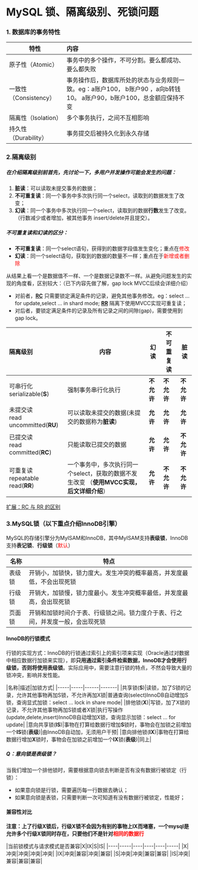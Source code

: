 # MySQL 锁、隔离级别、死锁问题

### 1. 数据库的事务特性

| 特性                  | 内容                                                         |
| --------------------- | :----------------------------------------------------------- |
| 原子性（Atomic）      | 事务中的多个操作，不可分割。要么都成功、要么都失败           |
| 一致性（Consistency） | 事务操作后，数据库所处的状态与业务规则一致。eg：a账户100， b账户90 ，a向b转钱10。 a账户90，b账户100，总金额应保持不变 |
| 隔离性（Isolation）   | 多个事务执行，之间不互相影响                                 |
| 持久性（Durability）  | 事务提交后被持久化到永久存储                                 |

### 2.隔离级别

##### 在介绍隔离级别前首先，先讨论一下，多用户并发操作可能会发生的问题： 

1. **脏读**：可以读取未提交事务的数据；
2. **不可重复读**：同一个事务中多次执行同一个select，读取到的数据发生了改变；
3. **幻读**：同一个事务中多次执行同一个select，读取到的数据**行数**发生了改变。（行数减少或者增加，被其他事务 insert/delete并且提交）。

##### **不可重复读**和**幻读**的区分：

* **不可重复读**：同一个select语句，获得到的数据字段值发生变化；重点在<font color='red'>修改</font>
* **幻读**：同一个select语句，获取到的数据的数量不一样；重点在于<font color="red">新增或者删除</font>

从结果上看一个是数据值不一样、一个是数据记录数不一样。从避免问题发生的实现的角度看，区别较大：（已下内容先做了解，gap lock  MVCC后续会详细介绍）

* 对前者，[**RC**](#RC) 只需要锁定满足条件的记录，避免其他事务修改。eg：select ... for update,select ... in shard mode; [**RR**](#RR) 隔离下使用MVCC实现可重复读；
* 对后者，要锁定满足条件的记录及所有记录之间的间隙(gap)，需要使用到gap lock。


| 隔离级别                                                     | 内容                                                         | 幻读       | 不可重复读 | 脏读       |
| :----------------------------------------------------------- | ------------------------------------------------------------ | ---------- | ---------- | ---------- |
| 可串行化serializable(<span id="S">**S**</span>)             | 强制事务串行化执行                                           | **不允许** | **不允许** | **不允许** |
| 未提交读 <br> read uncommitted(<span id="RU">**RU**</span>) | 可以读取未提交的数据(未提交的数据称为**脏读**)               | **允许**   | **允许**   | **允许**   |
| 已提交读 <br>read committed(<span id="RC">**RC**</span>)    | 只能读取已提交的数据                                         | **允许**   | **允许**   | **不允许** |
| 可重复读 <br>repeatable read(<span id="RR">**RR**</span>)   | 一个事务中，多次执行同一个select，获取的数据不发生改变 （**使用MVCC实现，后文详细介绍**） | **允许**   | **不允许** | **不允许** |


[扩展：RC 与 RR 的区别](#RC_RR_DIFF)

### 3.MySQL锁（以下重点介绍InnoDB引擎）

MySQL的存储引擎分为MyISAM和InnoDB，其中MyISAM支持**表级锁**，InnoDB支持**表记锁**、**行级锁**（<font color='red'>默认</font>）

|名称|特点|
|----|-----|
|表级锁|开销小，加锁快，锁力度大。发生冲突的概率最高，并发度最低，不会出现死锁|
|行级锁|开销大，加锁慢，锁力度最小。发生冲突概率最低，并发度最高，会出现死锁|
|页面锁|开销和加锁时间介于表、行级锁之间。锁力度介于表、行之间，并发度一般，会出现死锁|
#### InnoDB的行锁模式
行锁的实现方式：InnoDB的行锁通过索引上的索引项来实现（Oracle通过对数据中相应数据行加锁来实现），即**只用通过索引条件检索数据，InnoDB才会使用行级锁，否则将使用表级锁**。实际应用中，需要注意行锁的特点，不然会导致大量的锁冲突，影响并发性能。


|名称|描述|加锁方式|
|-----|-----|------|-------|
|共享锁(<span id="S">**S**</span>)|读锁，加了S锁的记录，允许其他事物再加S锁，不允许再加X锁|普通查询(select)InnoDB自动增加S锁，查询显式加锁：select ... lock in share mode|
|排他锁(<span id="X">**X**</span>)|写锁，加了X锁的记录，不允许其他事物再加S锁或者X锁|执行写操作(update,delete,insert)InnoDB自动增加X锁，查询显示加锁：select ... for update|
|意向共享锁(<span id="IS">**IS**</span>)|事物在打算给数据行增加**S**锁时，事物会在加锁之前增加一个**IS**锁(**表级**)|由InnoDB自动加，无须用户干预|
|意向排他锁(<span id="IX">**IX**</span>)|事物在打算给数据行增加**X**锁时，事物会在加锁之前增加一个**IX**锁(**表级**)|同上|

##### Q：意向锁是表级锁？
当我们增加一个排他锁时，需要根据意向锁去判断是否有没有数据行被锁定（行锁）：

* 如果意向锁是行锁，需要遍历每一行数据去确认；
* 如果意向锁是表锁，只需要判断一次可知道有没有数据行被锁定，性能好；

#### 兼容性对比
**注意：上了行级X锁后，行级X锁不会因为有别的事物上IX而堵塞，一个mysql是允许多个行级X锁同时存在，只要他们不是针对<font color='red'>相同的数据行</font>**


|当前锁模式与请求模式是否兼容|X|IX|S|IS|
|----|-----|----|----|----|-----|
|X|冲突|冲突|冲突|冲突|
|IX|冲突|兼容|冲突|兼容|
|S|冲突|冲突|兼容|兼容|
|IS|冲突|兼容|兼容|兼容|


